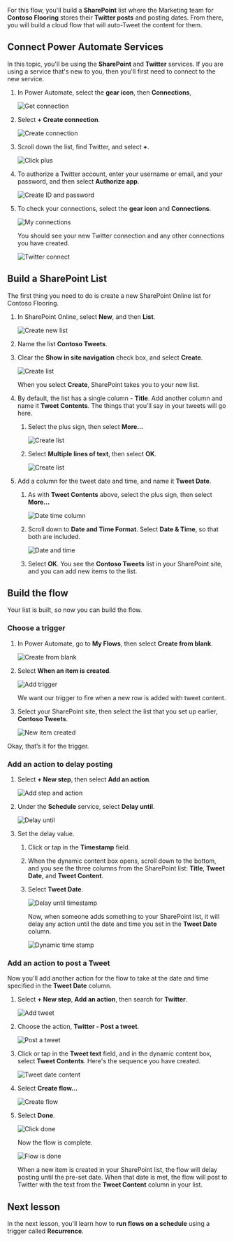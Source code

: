 For this flow, you'll build a **SharePoint** list where the Marketing team for **Contoso Flooring** stores their **Twitter posts** and posting dates. From there, you will build a cloud flow that will auto-Tweet the content for them. 

## Connect Power Automate Services
In this topic, you'll be using the **SharePoint** and **Twitter** services. If you are using a service that's new to you, then you'll first need to connect to the new service. 

1. In Power Automate, select the **gear icon**, then **Connections**,
   
    ![Get connection](./media/learning-push-notifications/2-get-connection.png) 
2. Select **+ Create connection**.
   
    ![Create connection](./media/learning-push-notifications/3-create-connection.png) 
3. Scroll down the list, find Twitter, and select **+**.
   
    ![Click plus](./media/learning-push-notifications/4-click-plus.png)
4. To authorize a Twitter account, enter your username or email, and your password, and then select **Authorize app**.
   
    ![Create ID and password](./media/learning-push-notifications/5-create-id-pswd.png)
5. To check your connections,  select the **gear icon** and **Connections**.
   
    ![My connections](./media/learning-push-notifications/6-my-connections.png)
   
    You should see your new Twitter connection and any other connections you have created. 
   
    ![Twitter connect](./media/learning-push-notifications/7-twitter-connection.png)

## Build a SharePoint List
The first thing you need to do is create a new SharePoint Online list for Contoso Flooring. 

1. In SharePoint Online, select **New**, and then **List**.
   
    ![Create new list](./media/learning-push-notifications/1-new-list.png)
2. Name the list **Contoso Tweets**. 
3. Clear the **Show in site navigation** check box, and select **Create**.
   
    ![Create list](./media/learning-push-notifications/2-name-create-list.png)
   
    When you select **Create**, SharePoint takes you to your new list.
4. By default, the list has a single column - **Title**. Add another column and name it **Tweet Contents**. The things that you’ll say in your tweets will go here. 
   
   1. Select the plus sign, then select **More...**
      
       ![Create list](./media/learning-push-notifications/3-add-more-column-types.png)
   2. Select **Multiple lines of text**, then select **OK**.
      
       ![Create list](./media/learning-push-notifications/4-add-column.png)
5. Add a column for the tweet date and time, and name it **Tweet Date**.
   
   1. As with **Tweet Contents** above, select the plus sign, then select **More...**
      
       ![Date time column](./media/learning-push-notifications/5-date-time-col.png)
   2. Scroll down to **Date and Time Format**. Select **Date & Time**, so that both are included.
      
       ![Date and time](./media/learning-push-notifications/6-date-time-must-do.png)
   3. Select **OK**. You see the **Contoso Tweets** list in your SharePoint site, and you can add new items to the list.

## Build the flow
Your list is built, so now you can build the flow.

### Choose a trigger
1. In Power Automate, go to **My Flows**, then select **Create from blank**.
   
    ![Create from blank](./media/learning-push-notifications/8-create-from-blank.png)
2. Select **When an item is created**.
   
    ![Add trigger](./media/learning-push-notifications/9-add-trigger.png)
   
    We want our trigger to fire when a new row is added with tweet content.
3. Select your SharePoint site, then select the list that you set up earlier, **Contoso Tweets**.
   
    ![New item created](./media/learning-push-notifications/11-set-trigger.png)

Okay, that’s it for the trigger.

### Add an action to delay posting
1. Select **+ New step**, then select **Add an action**. 
   
    ![Add step and action](./media/learning-push-notifications/12-add-step-and-action.png)
2. Under the **Schedule** service, select **Delay until**. 
   
    ![Delay until](./media/learning-push-notifications/13-delay-until-schedule.png)  
3. Set the delay value.
   
   1. Click or tap in the **Timestamp** field. 
   2. When the dynamic content box opens, scroll down to the bottom, and you see the three columns from the SharePoint list: **Title**,  **Tweet Date**, and **Tweet Content**.
   3. Select **Tweet Date**. 
      
       ![Delay until timestamp](./media/learning-push-notifications/14-delay-until-timestamp.png)
      
       Now, when someone adds something to your SharePoint list, it will delay any action until the date and time you set in the **Tweet Date** column.
      
       ![Dynamic time stamp](./media/learning-push-notifications/15-dynamic-timestamp.png)

### Add an action to post a Tweet
Now you'll add another action for the flow to take at the date and time specified in the **Tweet Date** column.

1. Select **+ New step**, **Add an action**, then search for **Twitter**.
   
    ![Add tweet](./media/learning-push-notifications/16-add-tweet.png) 
2. Choose the action, **Twitter - Post a tweet**.
   
    ![Post a tweet](./media/learning-push-notifications/17-post-tweet.png) 
3. Click or tap in the **Tweet text** field, and in the dynamic content box, select **Tweet Contents**. Here's the sequence you have created. 
   
    ![Tweet date content](./media/learning-push-notifications/18-tweet-date-content.png)
4. Select **Create flow...**
   
    ![Create flow](./media/learning-push-notifications/19-tiny-create.png) 
5. Select **Done**.
   
    ![Click done](./media/learning-push-notifications/19-click-done.png)
   
    Now the flow is complete.
   
    ![Flow is done](./media/learning-push-notifications/20-flow-is-done.png)
   
    When a new item is created in your SharePoint list, the flow will delay posting until the pre-set date. When that date is met, the flow will post to Twitter with the text from the **Tweet Content** column in your list.

## Next lesson
In the next lesson, you'll learn how to **run flows on a schedule** using a trigger called **Recurrence**.

